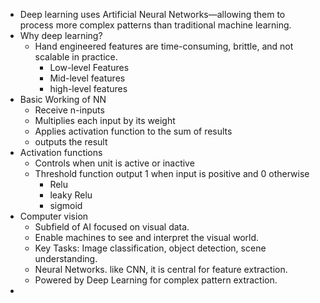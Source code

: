 - Deep learning uses Artificial Neural Networks—allowing them to process more complex patterns than traditional machine learning.
- Why deep learning?
  - Hand engineered features are time-consuming, brittle, and not scalable in practice.
    - Low-level Features 
    - Mid-level features
    - high-level features
- Basic Working of NN
  - Receive n-inputs
  - Multiplies each input by its weight
  - Applies activation function to the sum of results
  - outputs the result
- Activation functions
  - Controls when unit is active or inactive
  - Threshold function output 1 when input is positive and 0 otherwise
    - Relu
    - leaky Relu
    - sigmoid
- Computer vision
  - Subfield of AI focused on visual data.
  - Enable machines to see and interpret the visual world.
  - Key Tasks: Image classification, object detection, scene understanding.
  - Neural Networks. like CNN, it is central for feature extraction. 
  - Powered by Deep Learning for complex pattern extraction. 
- 